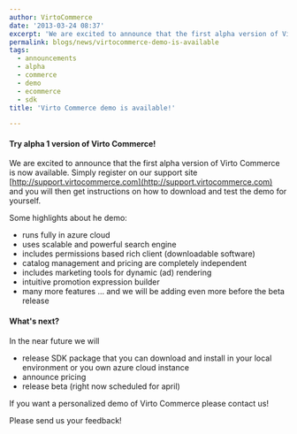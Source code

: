 ```yaml
---
author: VirtoCommerce
date: '2013-03-24 08:37'
excerpt: 'We are excited to announce that the first alpha version of Virto Commerce is now available.'
permalink: blogs/news/virtocommerce-demo-is-available
tags:
  - announcements
  - alpha
  - commerce
  - demo
  - ecommerce
  - sdk
title: 'Virto Commerce demo is available!'

---
```

#### Try alpha 1 version of Virto Commerce!

We are excited to announce that the first alpha version of Virto Commerce is now available. Simply register on our support site [http://support.virtocommerce.com](http://support.virtocommerce.com) and you will then get instructions on how to download and test the demo for yourself.

Some highlights about he demo:

* runs fully in azure cloud
* uses scalable and powerful search engine
* includes permissions based rich client (downloadable software)
* catalog management and pricing are completely independent
* includes marketing tools for dynamic (ad) rendering
* intuitive promotion expression builder
* many more features ... and we will be adding even more before the beta release

#### What's next?

In the near future we will

* release SDK package that you can download and install in your local environment or you own azure cloud instance
* announce pricing
* release beta (right now scheduled for april)

If you want a personalized demo of Virto Commerce please contact us!

Please send us your feedback!